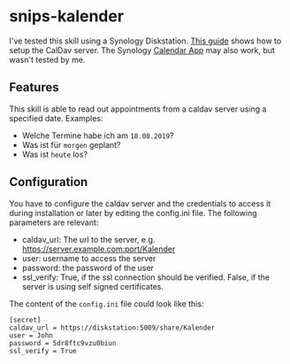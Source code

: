 # snips-kalender
I've tested this skill using a Synology Diskstation. [This guide](https://www.synology.com/de-de/knowledgebase/DSM/tutorial/Collaboration/How_to_host_a_calendar_server_using_the_Synology_NAS) shows how to setup the CalDav server. The Synology [Calendar App](https://www.synology.com/de-de/dsm/feature/calendar) may also work, but wasn't tested by me.

## Features
This skill is able to read out appointments from a caldav server using a specified date. Examples:
*  Welche Termine habe ich am `18.08.2019`?
*  Was ist für `morgen` geplant?
*  Was ist `heute` los?

## Configuration

You have to configure the caldav server and the credentials to access it during installation or later by editing the config.ini file. The following parameters are relevant: 
* caldav_url: The url to the server, e.g. https://server.example.com:port/Kalender
* user: username to access the server
* password: the password of the user 
* ssl_verify: True, if the ssl connection should be verified. False, if the server is using self signed certificates.

The content of the `config.ini` file could look like this:

```
[secret]
caldav_url = https://diskstation:5009/share/Kalender
user = John
password = 5dr8ftc9vzu0biun
ssl_verify = True
```
